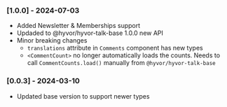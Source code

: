 ### [1.0.0] - 2024-07-03

-   Added Newsletter & Memberships support
-   Updaded to @hyvor/hyvor-talk-base 1.0.0 new API
-   Minor breaking changes
    -   `translations` attribute in `Comments` component has new types
    -   `<CommentCount>` no longer automatically loads the counts. Needs to call `CommentCounts.load()` manually from `@hyvor/hyvor-talk-base`

### [0.0.3] - 2024-03-10

-   Updated base version to support newer types
